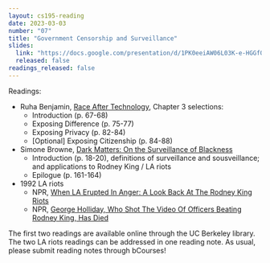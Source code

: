 ```yaml
---
layout: cs195-reading
date: 2023-03-03
number: "07"
title: "Government Censorship and Surveillance"
slides:
  link: "https://docs.google.com/presentation/d/1PK0eeiAW06L03K-e-HGGfQdSG_wcG4dfqI-yMFBNlpc/edit"
  released: false
readings_released: false
---
```


Readings:

- Ruha Benjamin, [Race After Technology](https://ebookcentral-proquest-com.libproxy.berkeley.edu/lib/berkeley-ebooks/detail.action?pq-origsite=primo&docID=5820427), Chapter 3 selections:
  - Introduction (p. 67-68)
  - Exposing Difference (p. 75-77)
  - Exposing Privacy (p. 82-84)
  - \[Optional\] Exposing Citizenship (p. 84-88)
- Simone Browne, [Dark Matters: On the Surveillance of Blackness](https://ebookcentral-proquest-com.libproxy.berkeley.edu/lib/berkeley-ebooks/detail.action?pq-origsite=primo&docID=2194890)
  - Introduction (p. 18-20), definitions of surveillance and sousveillance; and
    applications to Rodney King / LA riots
  - Epilogue (p. 161-164)
- 1992 LA riots
  - NPR, [When LA Erupted In Anger: A Look Back At The Rodney King Riots](https://www.npr.org/2017/04/26/524744989/when-la-erupted-in-anger-a-look-back-at-the-rodney-king-riots)
  - NPR, [George Holliday, Who Shot The Video Of Officers Beating Rodney King, Has Died](https://www.npr.org/2021/09/21/1039236256/george-holliday-who-shot-the-video-of-officers-beating-rodney-king-has-died)

The first two readings are available online through the UC Berkeley library.
The two LA riots readings can be addressed in one reading note. As usual,
please submit reading notes through bCourses!
